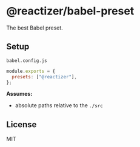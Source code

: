 # @reactizer/babel-preset

The best Babel preset.

## Setup

`babel.config.js`

```js
module.exports = {
  presets: ["@reactizer"],
};
```

**Assumes:**
* absolute paths relative to the `./src`

## License

MIT
